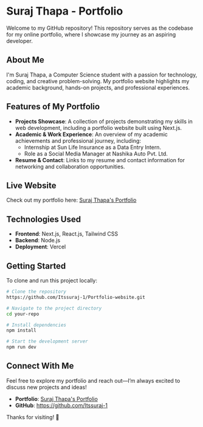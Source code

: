 # Suraj Thapa - Portfolio               
        
Welcome to my GitHub repository! This repository serves as the codebase for my online portfolio, where I showcase my journey as an aspiring developer.    
    
## About Me             
I'm Suraj Thapa, a Computer Science student with a passion for technology, coding, and creative problem-solving. My portfolio website highlights my academic background, hands-on projects, and professional experiences.    
   
## Features of My Portfolio         
- **Projects Showcase**: A collection of projects demonstrating my skills in web development, including a portfolio website built using Next.js.     
- **Academic & Work Experience**: An overview of my academic achievements and professional journey, including:
  - Internship at Sun Life Insurance as a Data Entry Intern. 
  - Role as a Social Media Manager at Nashika Auto Pvt. Ltd.
- **Resume & Contact**: Links to my resume and contact information for networking and collaboration opportunities.

## Live Website
Check out my portfolio here: [Suraj Thapa's Portfolio](https://v0-suraj-portfolio-website.vercel.app/) 
## Technologies Used
- **Frontend**: Next.js, React.js, Tailwind CSS
- **Backend**: Node.js 
- **Deployment**: Vercel

## Getting Started
To clone and run this project locally:  
```sh
# Clone the repository
https://github.com/Itssuraj-1/Portfolio-website.git

# Navigate to the project directory
cd your-repo

# Install dependencies
npm install

# Start the development server
npm run dev
```

## Connect With Me
Feel free to explore my portfolio and reach out—I’m always excited to discuss new projects and ideas!

- **Portfolio**: [Suraj Thapa's Portfolio](https://v0-suraj-portfolio-website.vercel.app/)
- **GitHub**: https://github.com/Itssuraj-1


Thanks for visiting! 🚀

